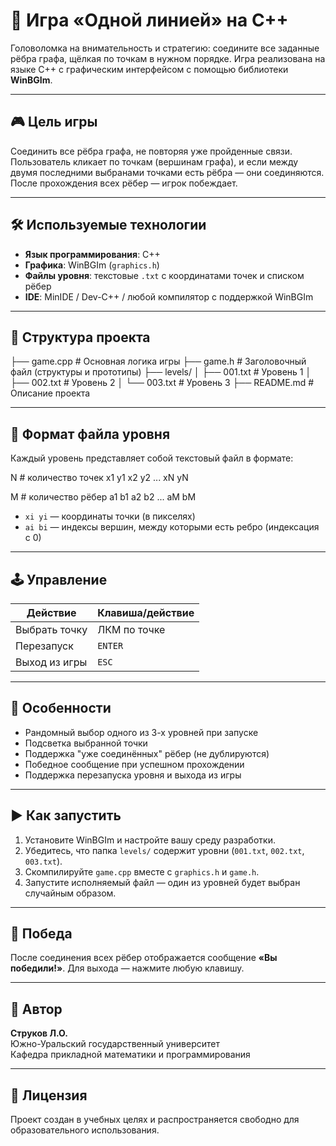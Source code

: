 # 🔗 Игра «Одной линией» на C++

Головоломка на внимательность и стратегию: соедините все заданные рёбра графа, щёлкая по точкам в нужном порядке. Игра реализована на языке C++ с графическим интерфейсом с помощью библиотеки **WinBGIm**.

---

## 🎮 Цель игры

Соединить все рёбра графа, не повторяя уже пройденные связи. Пользователь кликает по точкам (вершинам графа), и если между двумя последними выбранами точками есть рёбра — они соединяются. После прохождения всех рёбер — игрок побеждает.

---

## 🛠 Используемые технологии

- **Язык программирования**: C++
- **Графика**: WinBGIm (`graphics.h`)
- **Файлы уровня**: текстовые `.txt` с координатами точек и списком рёбер
- **IDE**: MinIDE / Dev-C++ / любой компилятор с поддержкой WinBGIm

---

## 📂 Структура проекта

├── game.cpp # Основная логика игры
├── game.h # Заголовочный файл (структуры и прототипы)
├── levels/
│ ├── 001.txt # Уровень 1
│ ├── 002.txt # Уровень 2
│ └── 003.txt # Уровень 3
├── README.md # Описание проекта


---

## 📄 Формат файла уровня

Каждый уровень представляет собой текстовый файл в формате:

N # количество точек
x1 y1
x2 y2
...
xN yN

M # количество рёбер
a1 b1
a2 b2
...
aM bM


- `xi yi` — координаты точки (в пикселях)
- `ai bi` — индексы вершин, между которыми есть ребро (индексация с 0)

---

## 🕹 Управление

| Действие        | Клавиша/действие             |
|-----------------|------------------------------|
| Выбрать точку   | ЛКМ по точке                 |
| Перезапуск      | `ENTER`                      |
| Выход из игры   | `ESC`                        |

---

## 📌 Особенности

- Рандомный выбор одного из 3-х уровней при запуске
- Подсветка выбранной точки
- Поддержка "уже соединённых" рёбер (не дублируются)
- Победное сообщение при успешном прохождении
- Поддержка перезапуска уровня и выхода из игры

---

## ▶️ Как запустить

1. Установите WinBGIm и настройте вашу среду разработки.
2. Убедитесь, что папка `levels/` содержит уровни (`001.txt`, `002.txt`, `003.txt`).
3. Скомпилируйте `game.cpp` вместе с `graphics.h` и `game.h`.
4. Запустите исполняемый файл — один из уровней будет выбран случайным образом.

---

## 🏁 Победа

После соединения всех рёбер отображается сообщение **«Вы победили!»**. Для выхода — нажмите любую клавишу.

---

## 👤 Автор

**Струков Л.О.**  
Южно-Уральский государственный университет  
Кафедра прикладной математики и программирования

---

## 📝 Лицензия

Проект создан в учебных целях и распространяется свободно для образовательного использования.


